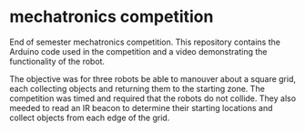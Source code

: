 # mechatronics competition
End of semester mechatronics competition. This repository contains the Arduino code used in the competition and a video demonstrating the functionality of the robot.

The objective was for three robots be able to manouver about a square grid, each collecting objects and returning them to the starting zone. The competition was timed and required that the robots do not collide. They also meeded to read an IR beacon to determine their starting locations and collect objects from each edge of the grid.



